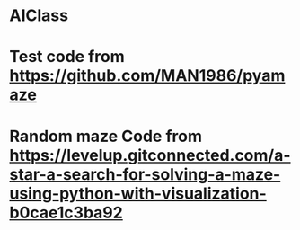 # AIClass
# Test code from https://github.com/MAN1986/pyamaze
# Random maze Code from https://levelup.gitconnected.com/a-star-a-search-for-solving-a-maze-using-python-with-visualization-b0cae1c3ba92
